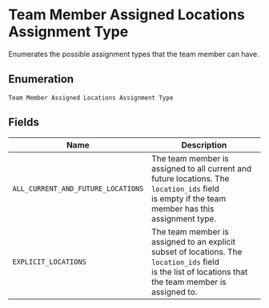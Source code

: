 
# Team Member Assigned Locations Assignment Type

Enumerates the possible assignment types that the team member can have.

## Enumeration

`Team Member Assigned Locations Assignment Type`

## Fields

| Name | Description |
|  --- | --- |
| `ALL_CURRENT_AND_FUTURE_LOCATIONS` | The team member is assigned to all current and future locations. The `location_ids` field<br>is empty if the team member has this assignment type. |
| `EXPLICIT_LOCATIONS` | The team member is assigned to an explicit subset of locations. The `location_ids` field<br>is the list of locations that the team member is assigned to. |


